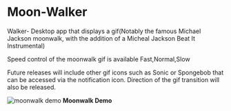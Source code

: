 # Moon-Walker
Walker- Desktop app that displays a gif(Notably the famous Michael Jackson moonwalk, with the addition of a Micheal Jackson Beat It Instrumental) 

Speed control of the moonwalk gif is available
Fast,Normal,Slow

Future releases will include other gif icons such as Sonic or Spongebob that can be accessed via the notification icon.
Direction of the gif transition will also be released.

![moonwalk demo](https://user-images.githubusercontent.com/9138347/46237004-aca8c180-c379-11e8-83be-0b4b0a35b4d8.png)
**Moonwalk Demo**
